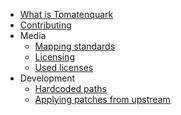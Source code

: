 * [What is Tomatenquark](README.md)
* [Contributing](CONTRIBUTING.md)
* Media
  * [Mapping standards](media/MAPPING_STANDARDS.md)
  * [Licensing](media/LICENSING.md)
  * [Used licenses](media/USED_LICENSES.md)
* Development
  * [Hardcoded paths](development/HARDCODED_PATHS.md)
  * [Applying patches from upstream](development/UPSTREAM_PATCHES.md)
